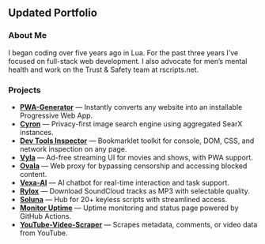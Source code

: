 ## Updated Portfolio

### About Me

I began coding over five years ago in Lua.
For the past three years I’ve focused on full-stack web development.
I also advocate for men’s mental health and work on the Trust & Safety team at rscripts.net.

### Projects

* **[PWA-Generator](https://github.com/EndOverdosing/PWA-Generator)** — Instantly converts any website into an installable Progressive Web App.
* **[Cyron](https://github.com/EndOverdosing/Cyron)** — Privacy-first image search engine using aggregated SearX instances.
* **[Dev Tools Inspector](https://github.com/EndOverdosing/Dev-Tools)** — Bookmarklet toolkit for console, DOM, CSS, and network inspection on any page.
* **[Vyla](https://github.com/EndOverdosing/Vyla)** — Ad-free streaming UI for movies and shows, with PWA support.
* **[Ovala](https://github.com/EndOverdosing/Ovala)** — Web proxy for bypassing censorship and accessing blocked content.
* **[Vexa-AI](https://github.com/Vexa-ai/Vexa)** — AI chatbot for real-time interaction and task support.
* **[Rylox](https://github.com/EndOverdosing/Rylox)** — Download SoundCloud tracks as MP3 with selectable quality.
* **[Soluna](https://github.com/EndOverdosing/Soluna)** — Hub for 20+ keyless scripts with streamlined access.
* **[Monitor Uptime](https://github.com/EndOverdosing/Monitor-Uptime)** — Uptime monitoring and status page powered by GitHub Actions.
* **[YouTube-Video-Scraper](https://github.com/EndOverdosing/Youtube-Video-Scraper)** — Scrapes metadata, comments, or video data from YouTube.
